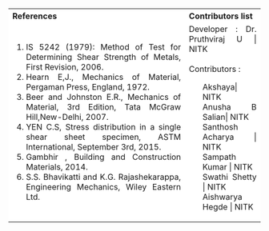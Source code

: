 <table style="text-align:justify;margin-top: 15px">
  <tbody>
    <tr style="background-color: white">
      <th>References</th>
      <th>Contributors list</th>
    </tr>
    <tr style="background-color: white;">
    <td style="width: 70%">
    <ol>
<li>IS 5242 (1979): Method of Test for Determining Shear Strength of Metals, First Revision, 2006.</li>
<li>Hearn E,J., Mechanics of Material, Pergaman Press, England, 1972.</li>
<li>Beer and Johnston E.R., Mechanics of Material, 3rd Edition, Tata McGraw Hill,New-Delhi, 2007.</li>
<li>YEN C.S, Stress distribution in a single shear sheet specimen, ASTM International, September 3rd, 2015.</li>
<li>Gambhir , Building and Construction Materials, 2014.</li>
<li>S.S. Bhavikatti and K.G. Rajashekarappa, Engineering Mechanics, Wiley Eastern Ltd.</li>
    </ol>
  </td>
  <td>Developer : Dr. Pruthviraj U | NITK<br><br>
  Contributors :
  <ul style="list-style-type: none;">
  <li>Akshaya| NITK</li>
  <li>Anusha B Salian| NITK</li>
  <li>Santhosh Acharya | NITK</li>
  <li>Sampath Kumar | NITK</li>
  <li>Swathi Shetty | NITK</li>
  <li>Aishwarya Hegde | NITK</li>
  </ul></td>
  </tr>

  </tbody>
</table>
